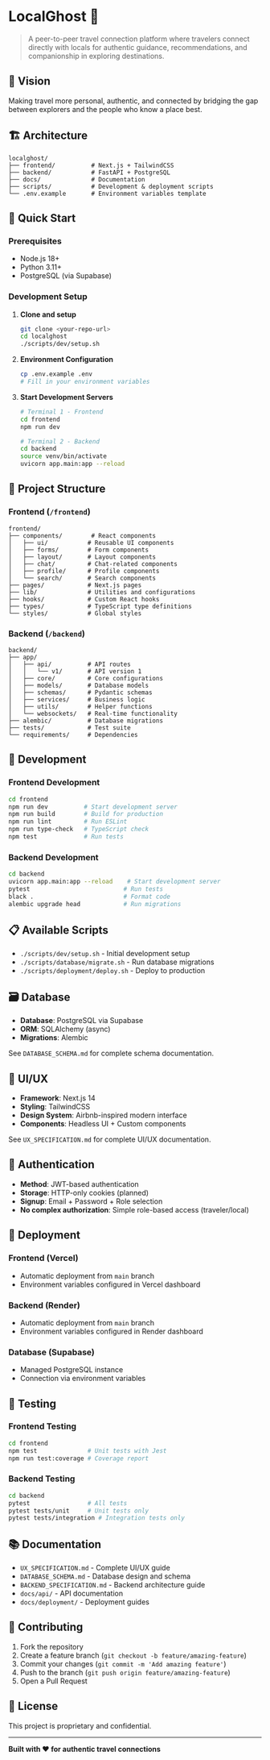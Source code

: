# LocalGhost 🌟

> A peer-to-peer travel connection platform where travelers connect directly with locals for authentic guidance, recommendations, and companionship in exploring destinations.

## 🎯 Vision

Making travel more personal, authentic, and connected by bridging the gap between explorers and the people who know a place best.

## 🏗️ Architecture

```
localghost/
├── frontend/          # Next.js + TailwindCSS
├── backend/           # FastAPI + PostgreSQL
├── docs/              # Documentation
├── scripts/           # Development & deployment scripts
└── .env.example       # Environment variables template
```

## 🚀 Quick Start

### Prerequisites
- Node.js 18+
- Python 3.11+
- PostgreSQL (via Supabase)

### Development Setup

1. **Clone and setup**
   ```bash
   git clone <your-repo-url>
   cd localghost
   ./scripts/dev/setup.sh
   ```

2. **Environment Configuration**
   ```bash
   cp .env.example .env
   # Fill in your environment variables
   ```

3. **Start Development Servers**
   ```bash
   # Terminal 1 - Frontend
   cd frontend
   npm run dev

   # Terminal 2 - Backend
   cd backend
   source venv/bin/activate
   uvicorn app.main:app --reload
   ```

## 📁 Project Structure

### Frontend (`/frontend`)
```
frontend/
├── components/        # React components
│   ├── ui/           # Reusable UI components
│   ├── forms/        # Form components
│   ├── layout/       # Layout components
│   ├── chat/         # Chat-related components
│   ├── profile/      # Profile components
│   └── search/       # Search components
├── pages/            # Next.js pages
├── lib/              # Utilities and configurations
├── hooks/            # Custom React hooks
├── types/            # TypeScript type definitions
└── styles/           # Global styles
```

### Backend (`/backend`)
```
backend/
├── app/
│   ├── api/          # API routes
│   │   └── v1/       # API version 1
│   ├── core/         # Core configurations
│   ├── models/       # Database models
│   ├── schemas/      # Pydantic schemas
│   ├── services/     # Business logic
│   ├── utils/        # Helper functions
│   └── websockets/   # Real-time functionality
├── alembic/          # Database migrations
├── tests/            # Test suite
└── requirements/     # Dependencies
```

## 🔧 Development

### Frontend Development
```bash
cd frontend
npm run dev          # Start development server
npm run build        # Build for production
npm run lint         # Run ESLint
npm run type-check   # TypeScript check
npm test             # Run tests
```

### Backend Development
```bash
cd backend
uvicorn app.main:app --reload    # Start development server
pytest                          # Run tests
black .                         # Format code
alembic upgrade head            # Run migrations
```

## 📋 Available Scripts

- `./scripts/dev/setup.sh` - Initial development setup
- `./scripts/database/migrate.sh` - Run database migrations
- `./scripts/deployment/deploy.sh` - Deploy to production

## 🗃️ Database

- **Database**: PostgreSQL via Supabase
- **ORM**: SQLAlchemy (async)
- **Migrations**: Alembic

See `DATABASE_SCHEMA.md` for complete schema documentation.

## 🎨 UI/UX

- **Framework**: Next.js 14
- **Styling**: TailwindCSS
- **Design System**: Airbnb-inspired modern interface
- **Components**: Headless UI + Custom components

See `UX_SPECIFICATION.md` for complete UI/UX documentation.

## 🔐 Authentication

- **Method**: JWT-based authentication
- **Storage**: HTTP-only cookies (planned)
- **Signup**: Email + Password + Role selection
- **No complex authorization**: Simple role-based access (traveler/local)

## 🚀 Deployment

### Frontend (Vercel)
- Automatic deployment from `main` branch
- Environment variables configured in Vercel dashboard

### Backend (Render)
- Automatic deployment from `main` branch
- Environment variables configured in Render dashboard

### Database (Supabase)
- Managed PostgreSQL instance
- Connection via environment variables

## 🧪 Testing

### Frontend Testing
```bash
cd frontend
npm test              # Unit tests with Jest
npm run test:coverage # Coverage report
```

### Backend Testing
```bash
cd backend
pytest                # All tests
pytest tests/unit     # Unit tests only
pytest tests/integration # Integration tests only
```

## 📚 Documentation

- `UX_SPECIFICATION.md` - Complete UI/UX guide
- `DATABASE_SCHEMA.md` - Database design and schema
- `BACKEND_SPECIFICATION.md` - Backend architecture guide
- `docs/api/` - API documentation
- `docs/deployment/` - Deployment guides

## 🤝 Contributing

1. Fork the repository
2. Create a feature branch (`git checkout -b feature/amazing-feature`)
3. Commit your changes (`git commit -m 'Add amazing feature'`)
4. Push to the branch (`git push origin feature/amazing-feature`)
5. Open a Pull Request

## 📄 License

This project is proprietary and confidential.

---

**Built with ❤️ for authentic travel connections**